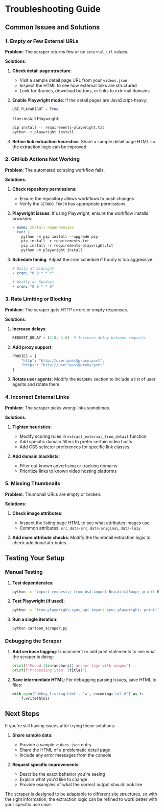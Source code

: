 # Troubleshooting Guide

## Common Issues and Solutions

### 1. Empty or Few External URLs

**Problem**: The scraper returns few or no `external_url` values.

**Solutions**:
1. **Check detail page structure**: 
   - Visit a sample detail page URL from your `videos.json`
   - Inspect the HTML to see how external links are structured
   - Look for iframes, download buttons, or links to external domains

2. **Enable Playwright mode**:
   If the detail pages are JavaScript-heavy:
   ```python
   USE_PLAYWRIGHT = True
   ```
   Then install Playwright:
   ```bash
   pip install -r requirements-playwright.txt
   python -m playwright install
   ```

3. **Refine link extraction heuristics**:
   Share a sample detail page HTML so the extraction logic can be improved.

### 2. GitHub Actions Not Working

**Problem**: The automated scraping workflow fails.

**Solutions**:
1. **Check repository permissions**:
   - Ensure the repository allows workflows to push changes
   - Verify the `GITHUB_TOKEN` has appropriate permissions

2. **Playwright issues**:
   If using Playwright, ensure the workflow installs browsers:
   ```yaml
   - name: Install dependencies
     run: |
       python -m pip install --upgrade pip
       pip install -r requirements.txt
       pip install -r requirements-playwright.txt
       python -m playwright install
   ```

3. **Schedule timing**:
   Adjust the cron schedule if hourly is too aggressive:
   ```yaml
   # Daily at midnight
   - cron: "0 0 * * *"
   
   # Weekly on Sundays
   - cron: "0 0 * * 0"
   ```

### 3. Rate Limiting or Blocking

**Problem**: The scraper gets HTTP errors or empty responses.

**Solutions**:
1. **Increase delays**:
   ```python
   REQUEST_DELAY = (2.0, 4.0)  # Increase delay between requests
   ```

2. **Add proxy support**:
   ```python
   PROXIES = {
       "http": "http://user:pass@proxy:port",
       "https": "http://user:pass@proxy:port"
   }
   ```

3. **Rotate user agents**:
   Modify the `HEADERS` section to include a list of user agents and rotate them.

### 4. Incorrect External Links

**Problem**: The scraper picks wrong links sometimes.

**Solutions**:
1. **Tighten heuristics**:
   - Modify scoring rules in `extract_external_from_detail` function
   - Add specific domain filters to prefer certain video hosts
   - Add CSS selector preferences for specific link classes

2. **Add domain blacklists**:
   - Filter out known advertising or tracking domains
   - Prioritize links to known video hosting platforms

### 5. Missing Thumbnails

**Problem**: Thumbnail URLs are empty or broken.

**Solutions**:
1. **Check image attributes**:
   - Inspect the listing page HTML to see what attributes images use
   - Common attributes: `src`, `data-src`, `data-original`, `data-lazy`

2. **Add more attribute checks**:
   Modify the thumbnail extraction logic to check additional attributes.

## Testing Your Setup

### Manual Testing

1. **Test dependencies**:
   ```bash
   python -c "import requests; from bs4 import BeautifulSoup; print('Base dependencies OK')"
   ```

2. **Test Playwright (if used)**:
   ```bash
   python -c "from playwright.sync_api import sync_playwright; print('Playwright OK')"
   ```

3. **Run a single iteration**:
   ```bash
   python cartoon_scraper.py
   ```

### Debugging the Scraper

1. **Add verbose logging**:
   Uncomment or add print statements to see what the scraper is doing:
   ```python
   print(f"Found {len(anchors)} anchor tags with images")
   print(f"Processing item: {title}")
   ```

2. **Save intermediate HTML**:
   For debugging parsing issues, save HTML to files:
   ```python
   with open('debug_listing.html', 'w', encoding='utf-8') as f:
       f.write(html)
   ```

## Next Steps

If you're still having issues after trying these solutions:

1. **Share sample data**:
   - Provide a sample `videos.json` entry
   - Share the HTML of a problematic detail page
   - Include any error messages from the console

2. **Request specific improvements**:
   - Describe the exact behavior you're seeing
   - Explain what you'd like to change
   - Provide examples of what the correct output should look like

The scraper is designed to be adaptable to different site structures, so with the right information, the extraction logic can be refined to work better with your specific use case.